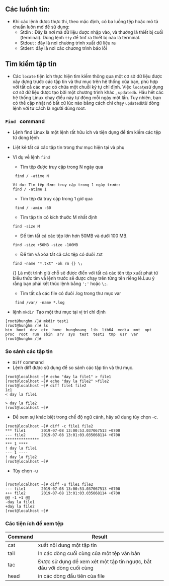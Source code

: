 

## Các luồnh tin:
- Khi các lệnh được thực thi, theo mặc định, có ba luồng tệp hoặc mô tả chuẩn luôn mở để sử dụng:
    - Stdin : Đây là nơi mà dữ liệu được nhập vào, và thường là thiết bị cuối (terminal). Dùng lệnh `tty` để tmf ra thiết bị nào là terminal.
    - Stdout : đây là nơi chương trình xuất dữ liệu ra
    - Stderr: đây là nơi các chương trình báo lỗi

## Tìm kiểm tập tin
- Các `locate` tiện ích thực hiện tìm kiếm thông qua một cơ sở dữ liệu được xây dựng trước các tập tin và thư mục trên hệ thống của bạn, phù hợp với tất cả các mục có chứa một chuỗi ký tự chỉ định. Việc `locate`sử dụng cơ sở dữ liệu được tạo bởi một chương trình khác , `updatedb`. Hầu hết các hệ thống Linux chạy điều này tự động mỗi ngày một lần. Tuy nhiên, bạn có thể cập nhật nó bất cứ lúc nào bằng cách chỉ chạy `updatedb`từ dòng lệnh với tư cách là người dùng root.
### `Find ` command 
- Lệnh find Linux là một lệnh rất hữu ích và tiện dụng để tìm kiếm các tệp từ dòng lệnh
- Liệt kê tất cả các tập tin trong thư mục hiện tại và phụ
- Ví dụ về lệnh `find`

    - Tìm tệp được truy cập trong N ngày qua
    ```
     find / -atime N
    ```
    ```
    Ví dụ: Tìm tệp được truy cập trong 1 ngày trước:
    find / -atime 1

    ```
    - Tìm tệp đã truy cập trong 1 giờ qua
    ```
     find / -amin -60
    ```
    - Tìm tập tin có kích thước M nhất định 
    ```
    find -size M
    ```
    - Để tìm tất cả các tệp lớn hơn 50MB và dưới 100 MB.
    ```
    find -size +50MB -size -100MB 
    ```
    - Để tìm và xóa tất cả các tệp có đuôi .txt
    ```
    find -name "*.txt" -ok rm {} \;
    ```
    {} Là một trình giữ chỗ sẽ được điền với tất cả các tên tệp xuất phát từ biểu thức tìm và lệnh trước sẽ được chạy trên từng tên riêng lẻ.Lưu ý rằng bạn phải kết thúc lệnh bằng `';'` hoặc ` \; `.
    - Tìm tất cả các file có đuôi .log trong thư mục var 
    ```
     find /var/ -name *.log

    ```
- lệnh `mkdir `Tạo một thư mục tại vị trí chỉ định
```
[root@hunghm /]# mkdir test1
[root@hunghm /]# ls
bin  boot  dev  etc  home  hunghoang  lib  lib64  media  mnt  opt  proc  root  run  sbin  srv  sys  test  test1  tmp  usr  var
[root@hunghm /]#

```

### So sánh các tập tin

- `Diff` command
- Lệnh diff được sử dụng để so sánh các tập tin và thư mục.

```
[root@localhost ~]# echo "day la file1" > file1
[root@localhost ~]# echo "day la file2" >file2
[root@localhost ~]# diff file1 file2
1c1
< day la file1
---
> day la file2
[root@localhost ~]# 

```

- Để xem sự khác biệt trong chế độ ngữ cảnh, hãy sử dụng tùy chọn -c.

```
[root@localhost ~]# diff -c file1 file2
*** file1       2019-07-08 13:00:53.037067513 +0700
--- file2       2019-07-08 13:01:03.035068114 +0700
***************
*** 1 ****
! day la file1
--- 1 ----
! day la file2
[root@localhost ~]#
```

- Tùy chọn -u 
```

[root@localhost ~]# diff -u file1 file2
--- file1       2019-07-08 13:00:53.037067513 +0700
+++ file2       2019-07-08 13:01:03.035068114 +0700
@@ -1 +1 @@
-day la file1
+day la file2
[root@localhost ~]#

```
### Các tiện ích để xem tệp 

|Command| Result |
|---|---|
|cat |xuất nội dung một tập tin|
|tail|In các dòng cuối cùng của một tệp văn bản|
|tac|Được sử dụng để xem xét một tập tin ngược, bắt đầu với dòng cuối cùng|
|head|in các dòng đầu tiên của file|



<a name="Working with file">